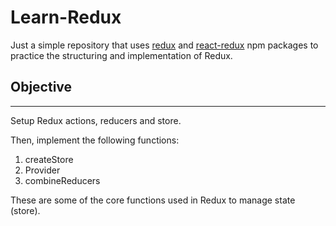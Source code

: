 # Learn-Redux

Just a simple repository that uses [redux](https://www.npmjs.com/package/redux) and [react-redux](https://www.npmjs.com/package/react-redux) npm packages to practice the structuring and implementation of Redux.

## Objective
---
Setup Redux actions, reducers and store.

Then, implement the following functions:

1. createStore
2. Provider
3. combineReducers

These are some of the core functions used in Redux to manage state (store).